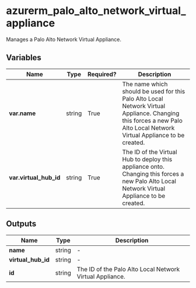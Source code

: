 # azurerm_palo_alto_network_virtual_appliance

Manages a Palo Alto Network Virtual Appliance.

## Variables

| Name | Type | Required? |  Description |
| ---- | ---- | --------- |  ----------- |
| **var.name** | string | True | The name which should be used for this Palo Alto Local Network Virtual Appliance. Changing this forces a new Palo Alto Local Network Virtual Appliance to be created. | 
| **var.virtual_hub_id** | string | True | The ID of the Virtual Hub to deploy this appliance onto. Changing this forces a new Palo Alto Local Network Virtual Appliance to be created. | 



## Outputs

| Name | Type | Description |
| ---- | ---- | --------- | 
| **name** | string  | - | 
| **virtual_hub_id** | string  | - | 
| **id** | string  | The ID of the Palo Alto Local Network Virtual Appliance. | 